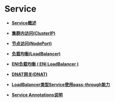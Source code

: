 # Service<a name="cce_01_0247"></a>

-   **[Service概述](Service概述.md)**  

-   **[集群内访问\(ClusterIP\)](集群内访问(ClusterIP).md)**  

-   **[节点访问\(NodePort\)](节点访问(NodePort).md)**  

-   **[负载均衡\(LoadBalancer\)](负载均衡(LoadBalancer).md)**  

-   **[ENI负载均衡 \( ENI LoadBalancer \)](ENI负载均衡-(-ENI-LoadBalancer-).md)**  

-   **[DNAT网关\(DNAT\)](DNAT网关(DNAT).md)**  

-   **[LoadBalancer类型Service使用pass-through能力](LoadBalancer类型Service使用pass-through能力.md)**  

-   **[Service Annotations说明](Service-Annotations说明.md)**  


